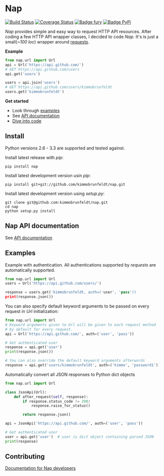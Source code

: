 # Nap

[![Build Status](https://travis-ci.org/kimmobrunfeldt/nap.png?branch=master)](https://travis-ci.org/kimmobrunfeldt/nap)
[![Coverage Status](https://coveralls.io/repos/kimmobrunfeldt/nap/badge.png?branch=master)](https://coveralls.io/r/kimmobrunfeldt/nap?branch=master)
[![Badge fury](https://badge.fury.io/py/nap.png)](https://badge.fury.io/py/nap.png)
[![Badge PyPi](https://pypip.in/d/nap/badge.png)](https://pypip.in/d/nap/badge.png)

*Nap* provides simple and easy way to request HTTP API resources. After coding a few HTTP API wrapper classes, I decided to code *Nap*. It's is just a small(*~100 loc*) wrapper around [requests][].

**Example**

<!-- <test-example> -->
```python
from nap.url import Url
api = Url('https://api.github.com/')
# GET https://api.github.com/users
api.get('users')

users = api.join('users')
# GET https://api.github.com/users/kimmobrunfeldt
users.get('kimmobrunfeldt')
```
<!-- </test-example> -->

**Get started**

* Look through [examples](#examples)
* See [API documentation](docs/nap-api.md)
* [Dive into code](docs/api.py)


## Install

Python versions 2.6 - 3.3 are supported and tested against.

Install latest release with *pip*:

    pip install nap

Install latest development version usin *pip*:

    pip install git+git://github.com/kimmobrunfeldt/nap.git

Install latest development version using *setup.py*:

    git clone git@github.com:kimmobrunfeldt/nap.git
    cd nap
    python setup.py install

## Nap API documentation

See [API documentation](docs/nap-api.md)

## Examples

Example with authentication. All authentications supported by *requests* are automatically supported.

<!-- <test-example> -->
```python
from nap.url import Url
users = Url('https://api.github.com/users/')

response = users.get('kimmobrunfeldt, auth=('user', 'pass'))
print(response.json())
```
<!-- </test-example> -->

You can also specify default keyword arguments to be passed on every request in *Url* initialization:

<!-- <test-example> -->
```python
from nap.url import Url
# Keyword arguments given to Url will be given to each request method
# by default for every request.
api = Url('https://api.github.com/', auth=('user', 'pass'))

# Get authenticated user
response = api.get('user')
print(response.json())

# You can also override the default keyword arguments afterwords
response = api.get('users/kimmobrunfeldt', auth=('kimmo', 'password1'))
```
<!-- </test-example> -->

Automatically convert all JSON responses to Python dict objects

<!-- <test-example> -->
```python
from nap.url import Url

class JsonApi(Url):
    def after_request(self, response):
        if response.status_code != 200:
            response.raise_for_status()

        return response.json()

api = JsonApi('https://api.github.com/', auth=('user', 'pass'))

# Get authenticated user
user = api.get('user')  # user is dict object containing parsed JSON
print(response)
```
<!-- </test-example> -->


## Contributing

[Documentation for Nap developers](docs/)

[requests]: http://docs.python-requests.org/en/latest/     "Requests"
